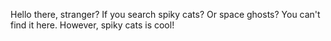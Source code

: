 Hello there, stranger? If you search spiky cats? Or space ghosts? You can't find it here. However, spiky cats is cool!

<!---
PetruCHIOrus/PetruCHIOrus is a ✨ special ✨ repository because its `README.md` (this file) appears on your GitHub profile.
You can click the Preview link to take a look at your changes.
--->
